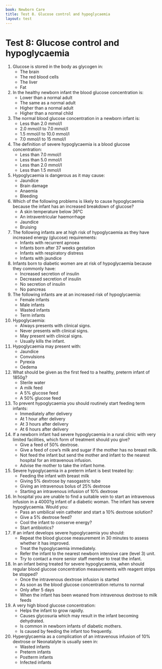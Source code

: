 ```yaml
---
book: Newborn Care
title: Test 8. Glucose control and hypoglycaemia
layout: test
---
```


# Test 8: Glucose control and hypoglycaemia

1.	Glucose is stored in the body as glycogen in:
	-	The brain
	-	The red blood cells
	+	The liver
	-	Fat
2.	In the healthy newborn infant the blood glucose concentration is:
	+	Lower than a normal adult
	-	The same as a normal adult
	-	Higher than a normal adult
	-	Higher than a normal child
3.	The normal blood glucose concentration in a newborn infant is:
	-	Less than 2.0 mmol/l
	+	2.0 mmol/l to 7.0 mmol/l
	-	1.5 mmol/l to 10.0 mmol/l
	-	7.0 mmol/l to 15 mmol/l
4.	The definition of severe hypoglycaemia is a blood glucose concentration:
	-	Less than 7.0 mmol/l
	-	Less than 5.0 mmol/l
	-	Less than 2.0 mmol/l
	+	Less than 1.5 mmol/l
5.	Hypoglycaemia is dangerous as it may cause:
	-	Jaundice
	+	Brain damage
	-	Anaemia
	-	Bleeding
6.	Which of the following problems is likely to cause hypoglycaemia because the infant has an increased breakdown of glucose?
	+	A skin temperature below 36°C
	-	An intraventricular haemorrhage
	-	Jaundice
	-	Bruising
7.	The following infants are at high risk of hypoglycaemia as they have increased energy (glucose) requirements:
	-	Infants with recurrent apnoea
	-	Infants born after 37 weeks gestation
	+	Infants with respiratory distress
	-	Infants with jaundice
8.	Infants born to diabetic women are at risk of hypoglycaemia because they commonly have:
	+	Increased secretion of insulin
	-	Decreased secretion of insulin
	-	No secretion of insulin
	-	No pancreas
9.	The following infants are at an increased risk of hypoglycaemia:
	-	Female infants
	-	Male infants
	+	Wasted infants
	-	Term infants
10.	Hypoglycaemia:
	-	Always presents with clinical signs.
	-	Never presents with clinical signs.
	+	May present with clinical signs.
	-	Usually kills the infant.
11.	Hypoglycaemia may present with:
	-	Jaundice
	+	Convulsions
	-	Pyrexia
	-	Oedema
12.	What should be given as the first feed to a healthy, preterm infant of 1850g?
	-	Sterile water
	+	A milk feed
	-	A 5% glucose feed
	-	A 50% glucose feed
13.	To prevent hypoglycaemia you should routinely start feeding term infants:
	+	Immediately after delivery
	-	At 1 hour after delivery
	-	At 3 hours after delivery
	-	At 6 hours after delivery
14.	If a newborn infant had severe hypoglycaemia in a rural clinic with very limited facilities, which form of treatment should you give?
	-	Give a feed of 50% dextrose.
	+	Give a feed of cow’s milk and sugar if the mother has no breast milk.
	-	Not feed the infant but send the mother and infant to the nearest hospital for an intravenous infusion.
	-	Advise the mother to take the infant home.
15.	Severe hypoglycaemia in a preterm infant is best treated by:
	-	Feeding the infant with breast milk
	-	Giving 5% dextrose by nasogastric tube
	-	Giving an intravenous bolus of 25% dextrose
	+	Starting an intravenous infusion of 10% dextrose
16.	In hospital you are unable to find a suitable vein to start an intravenous infusion in a 4000?g infant of a diabetic woman. The infant has severe hypoglycaemia. Would you:
	+	Pass an umbilical vein catheter and start a 10% dextrose solution?
	-	Give a 5% dextrose feed?
	-	Cool the infant to conserve energy?
	-	Start antibiotics?
17.	If an infant develops severe hypoglycaemia you should:
	-	Repeat the blood glucose measurement in 30 minutes to assess whether it has improved.
	+	Treat the hypoglycaemia immediately.
	-	Refer the infant to the nearest newborn intensive care (level 3) unit.
	-	Try to contact a more senior staff member to treat the infant.
18.	In an infant being treated for severe hypoglycaemia, when should regular blood glucose concentration measurements with reagent strips be stopped?
	-	Once the intravenous dextrose infusion is started
	-	As soon as the blood glucose concentration returns to normal
	-	Only after 5 days
	+	When the infant has been weaned from intravenous dextrose to milk feeds
19.	A very high blood glucose concentration:
	-	Helps the infant to grow rapidly.
	+	Causes glycosuria which may result in the infant becoming dehydrated.
	-	Is common in newborn infants of diabetic mothers.
	-	Is caused by feeding the infant too frequently.
20.	Hyperglycaemia as a complication of an intravenous infusion of 10% dextrose or Neonatalyte is usually seen in:
	-	Wasted infants
	+	Preterm infants
	-	Postterm infants
	-	Infected infants
